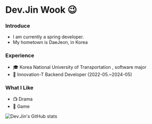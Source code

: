 # Dev.Jin Wook 😉
### Introduce
- I am currently a spring developer.
- My hometown is DaeJeon, in Korea

### Experience
- 🎓  Korea National University of Transportation , software major
- 🚀  Innovation-T Backend Developer (2022-05.~2024-05)

### What I Like
- 📺 Drama
- 🔵 Game

![Dev.Jin's GitHub stats](https://github-readme-stats.vercel.app/api?username=JinWook&show_icons=true&theme=transparent)
